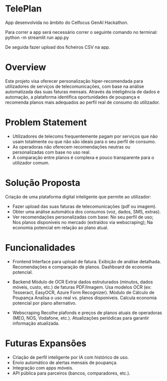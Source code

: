 # TelePlan
App desenvolvida no âmbito do Celfocus GenAI Hackathon.

Para correr a app será necessário correr o seguinte comando no terminal: python -m streamlit run app.py 

De seguida fazer upload dos ficheiros CSV na app.

# Overview
Este projeto visa oferecer personalização hiper-recomendada para utilizadores de serviços de telecomunicações, com base na análise automatizada das suas faturas mensais. Através da inteligência de dados e automação, a plataforma identifica oportunidades de poupança e recomenda planos mais adequados ao perfil real de consumo do utilizador.

# Problem Statement
- Utilizadores de telecoms frequentemente pagam por serviços que não usam totalmente ou que não são ideais para o seu perfil de consumo.
- As operadoras não oferecem recomendações neutras ou personalizadas com base no uso real.
- A comparação entre planos é complexa e pouco transparente para o utilizador comum.

# Solução Proposta
Criação de uma plataforma digital inteligente que permite ao utilizador:
- Fazer upload das suas faturas de telecomunicações (pdf ou imagem).
- Obter uma análise automática dos consumos (voz, dados, SMS, extras).
- Ver recomendações personalizadas com base:
  No seu perfil de uso;
  Nos planos disponíveis no mercado (extraídos via webscraping);
  Na economia potencial em relação ao plano atual.

# Funcionalidades
- Frontend
  Interface para upload de fatura.
  Exibição de análise detalhada.
  Recomendações e comparação de planos.
  Dashboard de economia potencial.

- Backend
  Módulo de OCR
  Extrai dados estruturados (minutos, dados móveis, custo, etc.) de faturas PDF/Imagem.
  Usa modelos OCR (ex: Tesseract, EasyOCR, Azure Form Recognizer).
  Módulo de Cálculo de Poupança
  Analisa o uso real vs. planos disponíveis.
  Calcula economia potencial por plano alternativo.

- Webscraping
  Recolhe plafonds e preços de planos atuais de operadoras (MEO, NOS, Vodafone, etc.).
  Atualizações periódicas para garantir informação atualizada.

# Futuras Expansões
- Criação de perfil inteligente por IA com histórico de uso.
- Envio automático de alertas mensais de poupança.
- Integração com apps móveis.
- API pública para parceiros (bancos, comparadores, etc.).

